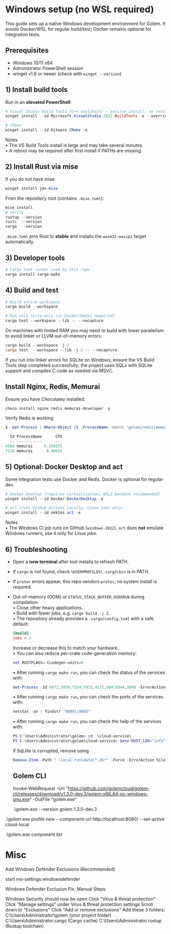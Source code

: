 # Windows setup (no WSL required)

This guide sets up a native Windows development environment for Golem. It avoids Docker/WSL for regular build/test; Docker remains optional for integration tests.

## Prerequisites

* Windows 10/11 x64  
* Administrator PowerShell session  
* winget v1.6 or newer (check with `winget --version`)

## 1) Install build tools

Run in an **elevated PowerShell**:

```powershell
# Visual Studio Build Tools (C++ toolchain) — passive install, no restart
winget install --id Microsoft.VisualStudio.2022.BuildTools -e --override "--add Microsoft.VisualStudio.Workload.VCTools --includeRecommended --passive --norestart"

# CMake
winget install --id Kitware.CMake -e
```

Notes  
• The VS Build Tools install is large and may take several minutes.  
• A reboot may be required after first install if PATHs are missing.

## 2) Install Rust via mise

If you do not have mise:

```powershell
winget install jdx.mise
```

From the repository root (contains `.mise.toml`):

```powershell
mise install
# verify
rustup --version
rustc  --version
cargo  --version
```

`.mise.toml` pins Rust to **stable** and installs the `wasm32-wasip1` target automatically.

## 3) Developer tools

```powershell
# Cargo task runner used by this repo
cargo install cargo-make
```

## 4) Build and test

```powershell
# Build entire workspace
cargo build --workspace

# Run unit tests only (no Docker/Redis required)
cargo test --workspace --lib -- --nocapture
```

On machines with limited RAM you may need to build with lower parallelism to
avoid linker or LLVM out-of-memory errors:

```powershell
cargo build --workspace -j 2
cargo test  --workspace --lib -j 2 -- --nocapture
```

If you run into linker errors for SQLite on Windows, ensure the VS Build Tools step completed successfully; the project uses SQLx with SQLite support and compiles C code as needed via MSVC.


## Install Nginx, Redis, Memurai

Ensure you have Chocolatey installed:

```powershell
choco install nginx redis memurai-developer -y
```

Verify Redis is working 
```powershell
$  Get-Process | Where-Object {$_.ProcessName -match "golem|redis|memurai"} | Select-Object Id, ProcessName, CPU

  Id ProcessName      CPU
  -- -----------      ---
4684 memurai     0.359375
7228 memurai      0.40625
```

## 5) Optional: Docker Desktop and act

Some integration tests use Docker and Redis. Docker is optional for regular dev.

```powershell
# Docker Desktop (requires virtualization; WSL2 backend recommended)
winget install --id Docker.DockerDesktop -e

# act (runs GitHub Actions locally; Linux jobs only)
winget install --id nektos.act -e
```

Notes  
• The Windows CI job runs on GitHub (`windows-2022`). `act` does **not** emulate Windows runners; use it only for Linux jobs.  

## 6) Troubleshooting

* Open a **new terminal** after tool installs to refresh PATH.  
* If `cargo` is not found, check `%USERPROFILE%\.cargo\bin` is in PATH.  
* If `protoc` errors appear, this repo vendors `protoc`; no system install is required.  
* Out-of-memory (OOM) or `STATUS_STACK_BUFFER_OVERRUN` during compilation:  
  • Close other heavy applications.  
  • Build with fewer jobs, e.g. `cargo build -j 2`.  
  • The repository already provides a `.cargo/config.toml` with a safe default:  

    ```toml
    [build]
    jobs = 2
    ```  
    Increase or decrease this to match your hardware.  
  • You can also reduce per-crate code-generation memory:  

    ```powershell
    set RUSTFLAGS=-Ccodegen-units=8
    ```
   

  • After running `cargo make run`, you can check the status of the services with:   

    ```powershell
    Get-Process -Id 6472,5856,7324,7932,4172,904,8944,3060 -ErrorAction SilentlyContinue | Select-Object Id, ProcessName, CPU, StartTime
    ```

  • After running `cargo make run`, you can check the ports of the services with:   

    ```powershell
    netstat -an | findstr "8080\|8085"
    ```

  • After running `cargo make run`, you can check the help of the services with:   

    ```powershell
    PS C:\Users\Administrator\golem> cd .\cloud-service\ 
    PS C:\Users\Administrator\golem\cloud-service> $env:RUST_LOG="info"; $env:GOLEM__HTTP_PORT="8080"; $env:GOLEM__GRPC_PORT="9090"; $env:GOLEM__LOGIN__TYPE="Disabled"; $env:GOLEM__DB__TYPE="Sqlite"; $env:GOLEM__DB__CONFIG__DATABASE="../local-run/data/golem_cloud_service.db"; $env:GOLEM__ACCOUNTS__ROOT__TOKEN="5c832d93-ff85-4a8f-9803-513950fdfdb1"; ..\target\debug\cloud-service.exe --help
    ```

    if SqLlite is corrupted, remove using 

    ```powershell
    Remove-Item -Path ".\local-run\data\*.db*" -Force -ErrorAction SilentlyContinue; Remove-Item -Path ".\local-run\data\*.sqlite*" -Force -ErrorAction SilentlyContinue
    ```


  ## Golem CLI

  
  Invoke-WebRequest -Uri "https://github.com/golemcloud/golem-cli/releases/download/v1.3.0-dev.3/golem-x86_64-pc-windows-gnu.exe" -OutFile "golem.exe"

  .\golem.exe --version
golem 1.3.0-dev.3

.\golem.exe profile new --component-url http://localhost:8080/ --set-active cloud-local

.\golem.exe component list

# Misc

Add Windows Defender Exclusions (Recommended)


start ms-settings:windowsdefender

Windows Defender Exclusion Fix:
Manual Steps:

Windows Security should now be open
Click "Virus & threat protection"
Click "Manage settings" under Virus & threat protection settings
Scroll down to "Exclusions"
Click "Add or remove exclusions"
Add these 3 folders:
C:\Users\Administrator\golem (your project folder)
C:\Users\Administrator\.cargo (Cargo cache)
C:\Users\Administrator\.rustup (Rustup toolchain)
